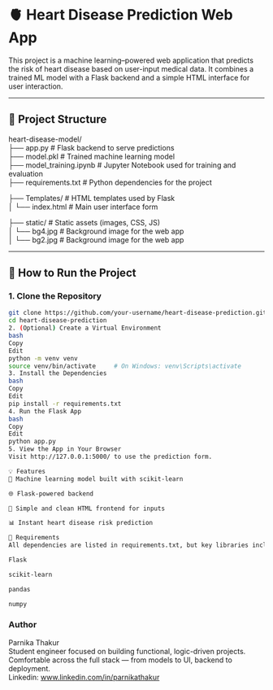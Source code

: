 # 🫀 Heart Disease Prediction Web App

This project is a machine learning–powered web application that predicts the risk of heart disease based on user-input medical data. It combines a trained ML model with a Flask backend and a simple HTML interface for user interaction.

---

## 📂 Project Structure

heart-disease-model/  
├── app.py                   # Flask backend to serve predictions  
├── model.pkl                # Trained machine learning model  
├── model_training.ipynb     # Jupyter Notebook used for training and evaluation  
├── requirements.txt         # Python dependencies for the project  
  
├── Templates/               # HTML templates used by Flask  
│   └── index.html           # Main user interface form  
  
├── static/                  # Static assets (images, CSS, JS)  
│   └── bg4.jpg              # Background image for the web app  
│   └── bg2.jpg              # Background image for the web app  

---

## 🚀 How to Run the Project

### 1. Clone the Repository
```bash
git clone https://github.com/your-username/heart-disease-prediction.git
cd heart-disease-prediction
2. (Optional) Create a Virtual Environment
bash
Copy
Edit
python -m venv venv
source venv/bin/activate     # On Windows: venv\Scripts\activate
3. Install the Dependencies
bash
Copy
Edit
pip install -r requirements.txt
4. Run the Flask App
bash
Copy
Edit
python app.py
5. View the App in Your Browser
Visit http://127.0.0.1:5000/ to use the prediction form.

💡 Features
🧠 Machine learning model built with scikit-learn

🌐 Flask-powered backend

🎨 Simple and clean HTML frontend for inputs

📊 Instant heart disease risk prediction

📌 Requirements
All dependencies are listed in requirements.txt, but key libraries include:

Flask

scikit-learn

pandas

numpy
```
### Author
Parnika Thakur  
Student engineer focused on building functional, logic-driven projects.  
Comfortable across the full stack — from models to UI, backend to deployment.  
Linkedin: www.linkedin.com/in/parnikathakur  
